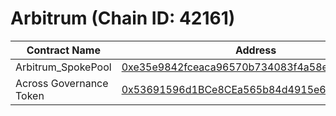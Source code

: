 # Arbitrum (Chain ID: 42161)



| Contract Name           | Address                                                                                                              |
| ----------------------- | -------------------------------------------------------------------------------------------------------------------- |
| Arbitrum\_SpokePool     | [0xe35e9842fceaca96570b734083f4a58e8f7c5f2a](https://arbiscan.io/address/0xe35e9842fceaca96570b734083f4a58e8f7c5f2a) |
| Across Governance Token | [0x53691596d1BCe8CEa565b84d4915e69e03d9C99d](https://arbiscan.io/address/0x53691596d1BCe8CEa565b84d4915e69e03d9C99d) |
